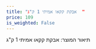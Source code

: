```yaml
---
title: "אבקת קקאו אמיתי 1 ק"ג  "
price: 109
is_weighted: False
---
```


תיאור המוצר: אבקת קקאו אמיתי 1 ק"ג  
